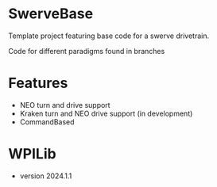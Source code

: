 # SwerveBase
Template project featuring base code for a swerve drivetrain.

Code for different paradigms found in branches

# Features
- NEO turn and drive support
- Kraken turn and NEO drive support (in development)
- CommandBased

# WPILib
- version 2024.1.1